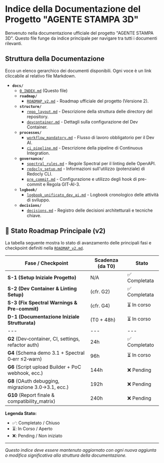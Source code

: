 # Indice della Documentazione del Progetto "AGENTE STAMPA 3D"

Benvenuto nella documentazione ufficiale del progetto "AGENTE STAMPA 3D". Questo file funge da indice principale per navigare tra tutti i documenti rilevanti.

## Struttura della Documentazione

Ecco un elenco gerarchico dei documenti disponibili. Ogni voce è un link cliccabile al relativo file Markdown.

- **`docs/`**
    - [`0_INDEX.md`](./0_INDEX.md) (Questo file)
    - **`roadmap/`**
        - [`ROADMAP_v2.md`](./roadmap/ROADMAP_v2.md) - Roadmap ufficiale del progetto (Versione 2).
    - **`structure/`**
        - [`repo_layout.md`](./structure/repo_layout.md) - Descrizione della struttura delle directory del repository.
        - [`devcontainer.md`](./structure/devcontainer.md) - Dettagli sulla configurazione del Dev Container.
    - **`processes/`**
        - [`workflow_mandatory.md`](./processes/workflow_mandatory.md) - Flusso di lavoro obbligatorio per il Dev AI.
        - [`ci_pipeline.md`](./processes/ci_pipeline.md) - Descrizione della pipeline di Continuous Integration.
    - **`governance/`**
        - [`spectral_rules.md`](./governance/spectral_rules.md) - Regole Spectral per il linting delle OpenAPI.
        - [`redocly_setup.md`](./governance/redocly_setup.md) - Informazioni sull'utilizzo (potenziale) di Redocly CLI.
        - [`pre_commit.md`](./governance/pre_commit.md) - Configurazione e utilizzo degli hook di pre-commit e Regola GIT-AI-3.
    - **`logbook/`**
        - [`logbook_unificato_dev_ai.md`](./logbook/logbook_unificato_dev_ai.md) - Logbook cronologico delle attività di sviluppo.
    - **`decisions/`**
        - [`decisions.md`](./decisions/decisions.md) - Registro delle decisioni architetturali e tecniche chiave.

## 🔄 Stato Roadmap Principale (v2)

La tabella seguente mostra lo stato di avanzamento delle principali fasi e checkpoint definiti nella [`ROADMAP_v2.md`](./roadmap/ROADMAP_v2.md).

| Fase / Checkpoint                                   | Scadenza (da T0) | Stato       |
| --------------------------------------------------- | ---------------- | ----------- |
| **S-1 (Setup Iniziale Progetto)**                   | N/A              | ✅ Completata |
| **S-2 (Dev Container & Linting Setup)**             | (cfr. G2)        | ✅ Completata |
| **S-3 (Fix Spectral Warnings & Pre-commit)**        | (cfr. G4)        | ⏳ In corso  |
| **D-1 (Documentazione Iniziale Strutturata)**       | (T0 + 48h)       | ⏳ In corso  |
| ---                                                 | ---              | ---         |
| **G2** (Dev‑container, CI, settings, refactor auth) | 24h              | ✅ Completato |
| **G4** (Schema demo 3.1 + Spectral 0‑err ≤2‑warn)   | 96h              | ⏳ In corso  |
| **G6** (Script upload Builder + PoC webhook, ecc.)  | 144h             | ❌ Pending  |
| **G8** (OAuth debugging, migrazione 3.0→3.1, ecc.) | 192h             | ❌ Pending  |
| **G10** (Report finale & compatibility_matrix)      | 240h             | ❌ Pending  |

**Legenda Stato:**
- ✅: Completato / Chiuso
- ⏳: In Corso / Aperto
- ❌: Pending / Non iniziato

---
*Questo indice deve essere mantenuto aggiornato con ogni nuova aggiunta o modifica significativa alla struttura della documentazione.*